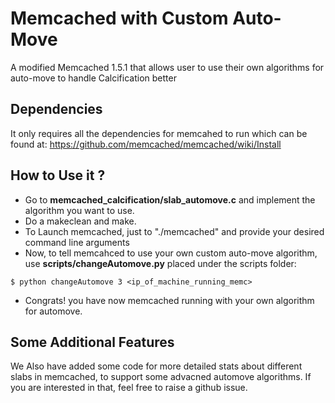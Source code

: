 # Memcached with Custom Auto-Move
A modified Memcached 1.5.1 that allows user to use their own algorithms for auto-move to handle Calcification better 

## Dependencies
It only requires all the dependencies for memcahed to run which can be found at: https://github.com/memcached/memcached/wiki/Install 

## How to Use it ?
- Go to **memcached_calcification/slab_automove.c** and implement the algorithm you want to use. 
- Do a makeclean and make.
- To Launch memcached, just to "./memcached" and provide your desired command line arguments
- Now, to tell memcahced to use your own custom auto-move algorithm, use **scripts/changeAutomove.py** placed under the scripts folder:  
```
$ python changeAutomove 3 <ip_of_machine_running_memc>
```
- Congrats! you have now memcached running with your own algorithm for automove.

## Some Additional Features
We Also have added some code for more detailed stats about different slabs in memcached, to support some advacned automove algorithms. If you are interested in that, feel free to raise a github issue.


